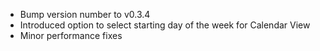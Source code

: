 - Bump version number to v0.3.4
- Introduced option to select starting day of the week for Calendar View
- Minor performance fixes